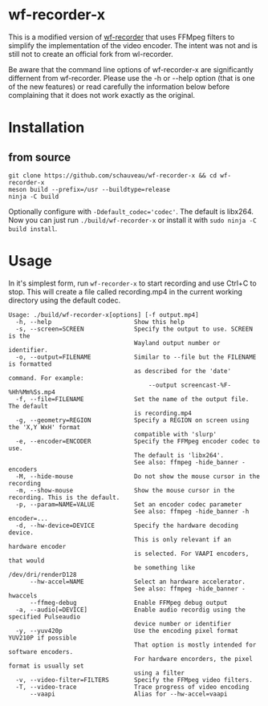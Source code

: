 # wf-recorder-x

This is a modified version of [wf-recorder](https://github.com/ammen99/wf-recorder) that uses FFMpeg filters to simplify the implementation of the video encoder. The intent was not and is still not to create an official fork from wl-recorder. 

Be aware that the command line options of wf-recorder-x are significantly differnent from wf-recorder. Please use the -h or --help option (that is one of the new features) or read carefully the information below before complaining that it does not work exactly as the original.

# Installation

## from source

```
git clone https://github.com/schauveau/wf-recorder-x && cd wf-recorder-x
meson build --prefix=/usr --buildtype=release
ninja -C build
```
Optionally configure with `-Ddefault_codec='codec'`. The default is libx264. Now you can just run `./build/wf-recorder-x` or install it with `sudo ninja -C build install`.

# Usage
In it's simplest form, run `wf-recorder-x` to start recording and use Ctrl+C to stop. This will create a file called recording.mp4 in the current working directory using the default codec.
 
```
Usage: ./build/wf-recorder-x[options] [-f output.mp4]
  -h, --help                       Show this help
  -s, --screen=SCREEN              Specify the output to use. SCREEN is the
                                   Wayland output number or identifier.
  -o, --output=FILENAME            Similar to --file but the FILENAME is formatted
                                   as described for the 'date' command. For example:
                                       --output screencast-%F-%Hh%Mm%Ss.mp4
  -f, --file=FILENAME              Set the name of the output file. The default
                                   is recording.mp4
  -g, --geometry=REGION            Specify a REGION on screen using the 'X,Y WxH' format
                                   compatible with 'slurp'
  -e, --encoder=ENCODER            Specify the FFMpeg encoder codec to use. 
                                   The default is 'libx264'.
                                   See also: ffmpeg -hide_banner -encoders
  -M, --hide-mouse                 Do not show the mouse cursor in the recording
  -m, --show-mouse                 Show the mouse cursor in the recording. This is the default.
  -p, --param=NAME=VALUE           Set an encoder codec parameter
                                   See also: ffmpeg -hide_banner -h encoder=...
  -d, --hw-device=DEVICE           Specify the hardware decoding device.
                                   This is only relevant if an hardware encoder
                                   is selected. For VAAPI encoders, that would 
                                   be something like /dev/dri/renderD128
      --hw-accel=NAME              Select an hardware accelerator.
                                   See also: ffmpeg -hide_banner -hwaccels
      --ffmeg-debug                Enable FFMpeg debug output
  -a, --audio[=DEVICE]             Enable audio recordig using the specified Pulseaudio
                                   device number or identifier
  -y, --yuv420p                    Use the encoding pixel format YUV210P if possible
                                   That option is mostly intended for software encoders.
                                   For hardware encorders, the pixel format is usually set
                                   using a filter
  -v, --video-filter=FILTERS       Specify the FFMpeg video filters.
  -T, --video-trace                Trace progress of video encoding
      --vaapi                      Alias for --hw-accel=vaapi

```


